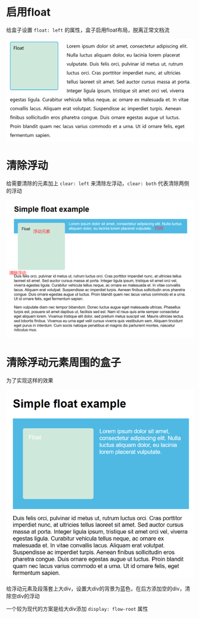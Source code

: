 # 启用float

给盒子设置 `float: left` 的属性，盒子启用float布局，脱离正常文档流

![](./img/flt.png)

# 清除浮动

给需要清除的元素加上 `clear: left` 来清除左浮动，`clear: both` 代表清除两侧的浮动

![](./img03/qifd.png)

# 清除浮动元素周围的盒子

为了实现这样的效果

![](./img03/vw.png)

给浮动元素及段落套上大div，设置大div的背景为蓝色，在后方添加空的div，清除空div的浮动

一个较为现代的方案是给大div添加 `display: flow-root` 属性